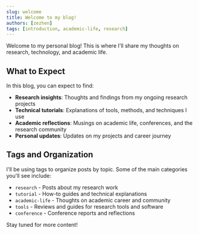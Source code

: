 ```yaml
---
slug: welcome
title: Welcome to my blog!
authors: [zezhen]
tags: [introduction, academic-life, research]
---
```


Welcome to my personal blog! This is where I'll share my thoughts on research, technology, and academic life.

<!--truncate-->

## What to Expect

In this blog, you can expect to find:

- **Research insights**: Thoughts and findings from my ongoing research projects
- **Technical tutorials**: Explanations of tools, methods, and techniques I use
- **Academic reflections**: Musings on academic life, conferences, and the research community
- **Personal updates**: Updates on my projects and career journey

## Tags and Organization

I'll be using tags to organize posts by topic. Some of the main categories you'll see include:

- `research` - Posts about my research work
- `tutorial` - How-to guides and technical explanations  
- `academic-life` - Thoughts on academic career and community
- `tools` - Reviews and guides for research tools and software
- `conference` - Conference reports and reflections

Stay tuned for more content!